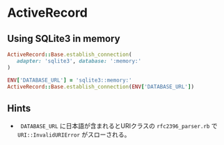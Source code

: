# ActiveRecord

## Using SQLite3 in memory

```ruby
ActiveRecord::Base.establish_connection(
   adapter: 'sqlite3', database: ':memory:'
)
```

```ruby
ENV['DATABASE_URL'] = 'sqlite3::memory:'
ActiveRecord::Base.establish_connection(ENV['DATABASE_URL'])
```

## Hints

* ` DATABASE_URL` に日本語が含まれるとURIクラスの `rfc2396_parser.rb` で `URI::InvalidURIError` がスローされる。

